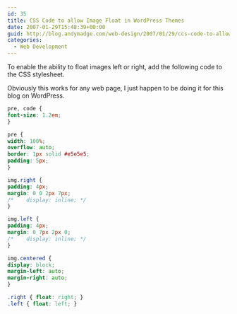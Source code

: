 ```yaml
---
id: 35
title: CSS Code to allow Image Float in WordPress Themes
date: 2007-01-29T15:48:39+00:00
guid: http://blog.andymadge.com/web-design/2007/01/29/ccs-code-to-allow-image-float-in-wordpress-themes/
categories:
  - Web Development
---
```

To enable the ability to float images left or right, add the following code to the CSS stylesheet.

Obviously this works for any web page, I just happen to be doing it for this blog on WordPress.

<!--more-->

```css
pre, code {
font-size: 1.2em;
}

pre {
width: 100%;
overflow: auto;
border: 1px solid #e5e5e5;
padding: 5px;
}

img.right {
padding: 4px;
margin: 0 0 2px 7px;
/*    display: inline; */
}

img.left {
padding: 4px;
margin: 0 7px 2px 0;
/*    display: inline; */
}

img.centered {
display: block;
margin-left: auto;
margin-right: auto;
}

.right { float: right; }
.left { float: left; }
```